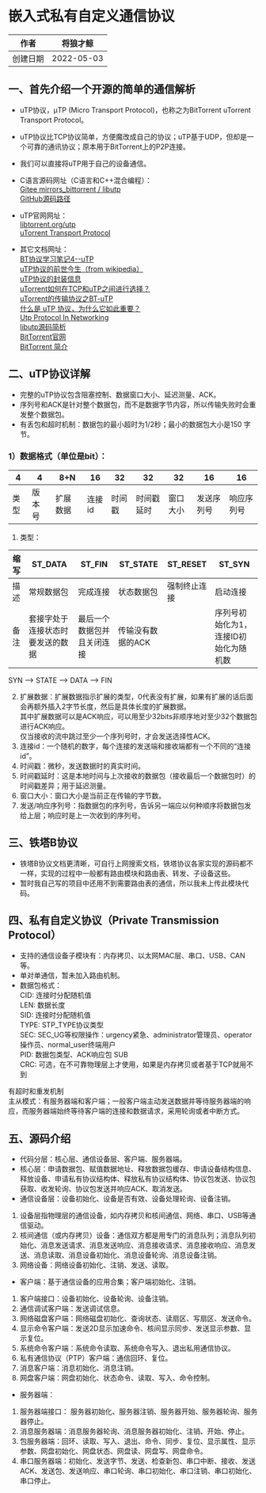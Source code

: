 # 嵌入式私有自定义通信协议  

|作者|将狼才鲸|
|---|---|
|创建日期|2022-05-03|

## 一、首先介绍一个开源的简单的通信解析  
* uTP协议，μTP (Micro Transport Protocol)，也称之为BitTorrent uTorrent Transport Protocol。  
* uTP协议比TCP协议简单，方便魔改成自己的协议；uTP基于UDP，但却是一个可靠的通讯协议；原本用于BitTorrent上的P2P连接。  
* 我们可以直接将uTP用于自己的设备通信。  

* C语言源码网址（C语言和C++混合编程）：  
[Gitee mirrors_bittorrent / libutp](https://gitee.com/mirrors_bittorrent/libutp)  
[GitHub源码路径](https://github.com/bittorrent/libutp)  

* uTP官网网址：  
[libtorrent.org/utp](https://www.libtorrent.org/utp.html)  
[uTorrent Transport Protocol](http://www.bittorrent.org/beps/bep_0029.html)  

* 其它文档网址：  
[BT协议学习笔记4--uTP](https://blog.csdn.net/chen_jianjian/article/details/103772447)  
[uTP协议的前世今生（from wikipedia）](https://blog.csdn.net/shahongzhou/article/details/6638207)  
[uTP协议的封装信息](https://blog.csdn.net/shahongzhou/article/details/6636947)  
[uTorrent如何在TCP和uTP之间进行选择？](http://cn.voidcc.com/question/p-tdxuesxh-bhm.html)  
[uTorrent的传输协议之BT-uTP](https://blog.csdn.net/ReversalC/article/details/8182049)  
[什么是 uTP 协议，为什么它如此重要？](https://itigic.com/what-is-utp-protocol-and-why-is-it-so-important/)  
[Utp Protocol In Networking](https://terraincounts.s3-ap-southeast-2.amazonaws.com/utp-protocol-in-networking.pdf)  
[libutp源码简析](https://blog.csdn.net/CoderAldrich/article/details/80583411)  
[BitTorrent官网](http://www.bittorrent.org/)  
[BitTorrent 简介](https://blog.csdn.net/riba2534/article/details/115602512)  

## 二、uTP协议详解  
* 完整的uTP协议包含阻塞控制、数据窗口大小、延迟测量、ACK。  
* 序列号和ACK是针对整个数据包，而不是数据字节内容，所以传输失败时会重发整个数据包。  
* 有丢包和超时机制：数据包的最小超时为1/2秒；最小的数据包大小是150 字节。  

### 1）数据格式（单位是bit）：  

|4|4|8+N|16|32|32|32|16|16|
|---|---|---|---|---|---|---|---|---|
|类型|版本号|扩展数据|连接id|时间戳|时间戳延时|窗口大小|发送序列号|响应序列号|

1. 类型：  

|缩写|ST_DATA|ST_FIN|ST_STATE|ST_RESET|ST_SYN|
|---|---|---|---|---|---|
|描述|常规数据包|完成连接|状态数据包|强制终止连接|启动连接|
|备注|套接字处于连接状态时要发送的数据|最后一个数据包并且关闭连接|传输没有数据的ACK||序列号初始化为1，连接ID初始化为随机数|

SYN --> STATE --> DATA --> FIN  

2. 扩展数据：扩展数据指示扩展的类型，0代表没有扩展，如果有扩展的话后面会再额外插入2字节长度，然后是具体长度的扩展数据。  
   其中扩展数据可以是ACK响应，可以用至少32bits非顺序地对至少32个数据包进行ACK响应。  
   仅当接收的流中跳过至少一个序列号时，才会发送选择性ACK。  
3. 连接id：一个随机的数字，每个连接的发送端和接收端都有一个不同的“连接id”。  
4. 时间戳：微秒，发送数据时的真实时间。  
5. 时间戳延时：这是本地时间与上次接收的数据包（接收最后一个数据包时）的时间戳差异；用于延迟测量。  
6. 窗口大小：窗口大小是当前正在传输的字节数。  
7. 发送/响应序列号：指数据包的序列号，告诉另一端应以何种顺序将数据包发给上层；响应时是上一次收到的序列号。  


## 三、铁塔B协议  
* 铁塔B协议文档更清晰，可自行上网搜索文档，铁塔协议各家实现的源码都不一样，实现的过程中一般都有路由模块和路由表、转发、子设备这些。  
* 暂时我自己写的项目中还用不到需要路由表的通信，所以我未上传此模块代码。  

## 四、私有自定义协议（Private Transmission Protocol）  
* 支持的通信设备子模块有：内存拷贝、以太网MAC层、串口、USB、CAN等。  
* 单对单通信，暂未加入路由机制。  
* 数据包格式：  
CID: 连接时分配随机值  
LEN: 数据长度  
SID: 连接时分配随机值  
TYPE: STP_TYPE协议类型  
SEC: SEC_UG等权限操作：urgency紧急、administrator管理员、operator操作员、normal_user终端用户  
PID: 数据包类型、ACK响应包
SUB  
CRC: 可选，在不可靠物理层上才使用，如果是内存拷贝或者基于TCP就用不到  

有超时和重发机制  
主从模式：有服务器端和客户端；一般客户端主动发送数据并等待服务器端的响应，而服务器端始终等待客户端的连接和数据请求，采用轮询或者中断方式。  

## 五、源码介绍  

* 代码分层：核心层、通信设备层、客户端、服务器端。  
* 核心层：申请数据包、赋值数据地址、释放数据包缓存、申请设备结构信息、释放设备、申请私有协议结构体、释放私有协议结构体、协议包发送、协议包获取、收发轮询、协议包发送并响应ACK、取消发送。  
* 通信设备层：设备初始化、设备是否有效、设备处理轮询、设备注销。
1. 设备层指物理层的通信设备，如内存拷贝和核间通信、网络、串口、USB等通信驱动。  
2. 核间通信（或内存拷贝）设备：通信双方都是用专门的消息队列；消息队列初始化、消息发送请求、消息发送响应、消息接收请求、消息接收响应、消息发送、消息读取、消息设备初始化、消息设备轮询、消息设备注销。  
3. 网络设备：网络设备初始化、注销、发送、读取。  
* 客户端：基于通信设备的应用合集；客户端初始化、注销。  
1. 客户端接口：设备初始化、设备轮询、设备注销。  
2. 通信调试客户端：发送调试信息。  
3. 网络磁盘客户端：网络磁盘初始化、查询状态、读扇区、写扇区、发送命令。  
4. 显示命令客户端：发送2D显示加速命令、核间显示同步、发送显示参数、显示复位。  
5. 系统命令客户端：系统命令读取、系统命令写入、退出私用通信协议。  
6. 私有通信协议（PTP）客户端：通信回环、复位。  
7. 消息客户端：消息初始化、消息注销。  
8. 网盘客户端：网盘初始化、状态命令、读取、写入、命令控制。  
* 服务器端：  
1. 服务器端接口： 服务器初始化、服务器注销、服务器开始、服务器轮询、服务器停止。  
2. 消息服务器端：消息服务器轮询、消息服务器初始化、注销、开始、停止。  
3. 包服务器端：回环、读取、写入、退出、命令、同步、复位、显示属性、显示参数、网盘初始化、网盘状态、网盘读、网盘写、网盘命令。  
4. 串口服务器端：初始化、发送字节、发送、检查新包、串口中断、接收、发送ACK、发送包、发送响应、串口轮询、串口初始化、串口注销、串口初始化、串口停止。  
